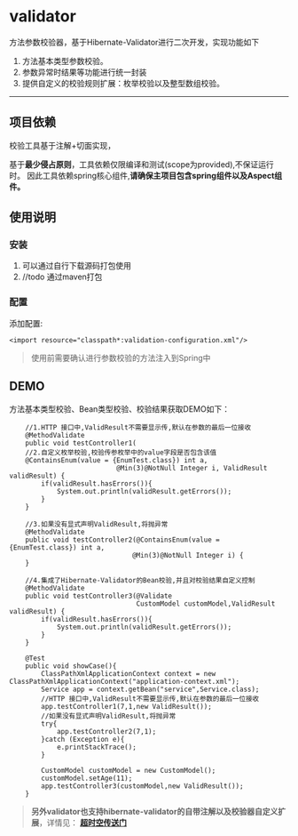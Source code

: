 # validator
方法参数校验器，基于Hibernate-Validator进行二次开发，实现功能如下

1. 方法基本类型参数校验。
2. 参数异常时结果等功能进行统一封装
3. 提供自定义的校验规则扩展：枚举校验以及整型数组校验。

---
## 项目依赖
校验工具基于注解+切面实现，

基于**最少侵占原则**，工具依赖仅限编译和测试(scope为provided),不保证运行时。
因此工具依赖spring核心组件,**请确保主项目包含spring组件以及Aspect组件。**
## 使用说明

### 安装
1. 可以通过自行下载源码打包使用
2. //todo 通过maven打包

### 配置

添加配置:

`<import resource="classpath*:validation-configuration.xml"/>`

> 使用前需要确认进行参数校验的方法注入到Spring中

## DEMO

方法基本类型校验、Bean类型校验、校验结果获取DEMO如下：

```
	//1.HTTP 接口中,ValidResult不需要显示传,默认在参数的最后一位接收
    @MethodValidate
    public void testController1(
    //2.自定义枚举校验,校验传参枚举中的value字段是否包含该值
    @ContainsEnum(value = {EnumTest.class}) int a,
                           @Min(3)@NotNull Integer i, ValidResult validResult) {
        if(validResult.hasErrors()){
            System.out.println(validResult.getErrors());
        }
    }

    //3.如果没有显式声明ValidResult,将抛异常
    @MethodValidate
    public void testController2(@ContainsEnum(value = {EnumTest.class}) int a,
                               @Min(3)@NotNull Integer i) {
    }

    //4.集成了Hibernate-Validator的Bean校验,并且对校验结果自定义控制
    @MethodValidate
    public void testController3(@Validate
                                CustomModel customModel,ValidResult validResult) {
        if(validResult.hasErrors()){
            System.out.println(validResult.getErrors());
        }
    }

    @Test
    public void showCase(){
        ClassPathXmlApplicationContext context = new ClassPathXmlApplicationContext("application-context.xml");
        Service app = context.getBean("service",Service.class);
        //HTTP 接口中,ValidResult不需要显示传,默认在参数的最后一位接收
        app.testController1(7,1,new ValidResult());
        //如果没有显式声明ValidResult,将抛异常
        try{
            app.testController2(7,1);
        }catch (Exception e){
            e.printStackTrace();
        }

        CustomModel customModel = new CustomModel();
        customModel.setAge(11);
        app.testController3(customModel,new ValidResult());
    }
```


> **另外validator也支持hibernate-validator的自带注解以及校验器自定义扩展**，详情见：
**[超时空传送门](http://hibernate.org/validator/documentation/)**

